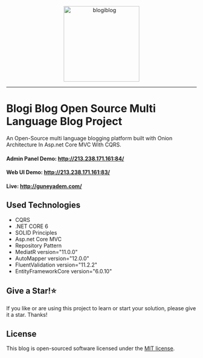 <p align="center">
<img src="https://raw.githubusercontent.com/ademguney/BlogiBlog-MVC/main/BlogiBlogArchitecture/src/blogiBlog/Presentation/Blogi.Dashboard/wwwroot/favicon.png" width="200" alt="blogiblog">
</p>
<hr>


# Blogi Blog Open Source Multi Language Blog Project
An Open-Source multi language blogging platform built with Onion Architecture In Asp.net Core MVC With CQRS.
#### Admin Panel Demo: http://213.238.171.161:84/ 
#### Web UI Demo: http://213.238.171.161:83/ 
#### Live: http://guneyadem.com/

## Used Technologies
<ul>
  
  <li>CQRS</li>
  <li>.NET CORE 6</li>     
  <li>SOLID Principles</li>
  <li>Asp.net Core MVC</li>
  <li>Repository Pattern</li>
  <li>MediatR version="11.0.0"</li>
  <li>AutoMapper version="12.0.0"</li>
  <li>FluentValidation version="11.2.2"</li>
  <li>EntityFrameworkCore version="6.0.10"</li>
</ul>

## Give a Star!:star:
If you like or are using this project to learn or start your solution, please give it a star. Thanks!

## License

This blog is open-sourced software licensed under the [MIT license](http://opensource.org/licenses/MIT).
